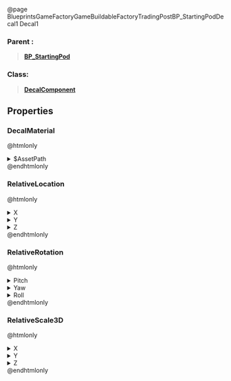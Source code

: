 @page BlueprintsGameFactoryGameBuildableFactoryTradingPostBP_StartingPodDecal1 Decal1
### Parent :
<b><a href="_blueprints_game_factory_game_buildable_factory_trading_post_b_p__starting_pod.html"><blockquote>BP_StartingPod</blockquote></a></b>
### Class:
<b><a href="_class_script_decal_component.html"><blockquote>DecalComponent</blockquote></a></b>
## Properties
### DecalMaterial
@htmlonly
<details>
 <summary>$AssetPath</summary>
<b><a href="_blueprints_game_factory_game_world_benefit_drop_pod_material_decals__soil.html"><blockquote>Decals_Soil</blockquote></a></b>
</details>
@endhtmlonly

### RelativeLocation
@htmlonly
<details>
 <summary>X</summary>
<blockquote>-30.55372428894043</blockquote>
</details>
<details>
 <summary>Y</summary>
<blockquote>46.11137771606445</blockquote>
</details>
<details>
 <summary>Z</summary>
<blockquote>-140.82940673828125</blockquote>
</details>
@endhtmlonly

### RelativeRotation
@htmlonly
<details>
 <summary>Pitch</summary>
<blockquote>90</blockquote>
</details>
<details>
 <summary>Yaw</summary>
<blockquote>2.530332088470459</blockquote>
</details>
<details>
 <summary>Roll</summary>
<blockquote>2.5301520824432373</blockquote>
</details>
@endhtmlonly

### RelativeScale3D
@htmlonly
<details>
 <summary>X</summary>
<blockquote>-0.6084262728691101</blockquote>
</details>
<details>
 <summary>Y</summary>
<blockquote>1</blockquote>
</details>
<details>
 <summary>Z</summary>
<blockquote>1</blockquote>
</details>
@endhtmlonly

